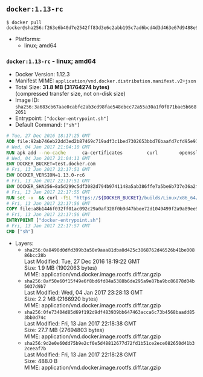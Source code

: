 ## `docker:1.13-rc`

```console
$ docker pull docker@sha256:f263e6b40d7e2542ff83d3e6c2abb195c7ad6bcd4d3d463e67d9488e9c2f61a6
```

-	Platforms:
	-	linux; amd64

### `docker:1.13-rc` - linux; amd64

-	Docker Version: 1.12.3
-	Manifest MIME: `application/vnd.docker.distribution.manifest.v2+json`
-	Total Size: **31.8 MB (31764274 bytes)**  
	(compressed transfer size, not on-disk size)
-	Image ID: `sha256:3a683cb67aae0cabfc2ab3cd98fae548ebcc72a55a30a1f0f871bae5b6682051`
-	Entrypoint: `["docker-entrypoint.sh"]`
-	Default Command: `["sh"]`

```dockerfile
# Tue, 27 Dec 2016 18:17:25 GMT
ADD file:92ab746eb22dd3ed2b87469c719adf3c1bed7302653bbd76baafd7cfd95e911e in / 
# Wed, 04 Jan 2017 21:04:10 GMT
RUN apk add --no-cache 		ca-certificates 		curl 		openssl
# Wed, 04 Jan 2017 21:04:11 GMT
ENV DOCKER_BUCKET=test.docker.com
# Fri, 13 Jan 2017 22:17:51 GMT
ENV DOCKER_VERSION=1.13.0-rc6
# Fri, 13 Jan 2017 22:17:51 GMT
ENV DOCKER_SHA256=8a5d299c5df3082d794b9741148a5ab386ffe7a5be6b737e36a2f5c70e005aae
# Fri, 13 Jan 2017 22:17:55 GMT
RUN set -x 	&& curl -fSL "https://${DOCKER_BUCKET}/builds/Linux/x86_64/docker-${DOCKER_VERSION}.tgz" -o docker.tgz 	&& echo "${DOCKER_SHA256} *docker.tgz" | sha256sum -c - 	&& tar -xzvf docker.tgz 	&& mv docker/* /usr/local/bin/ 	&& rmdir docker 	&& rm docker.tgz 	&& docker -v
# Fri, 13 Jan 2017 22:17:56 GMT
COPY file:a8b1446f032ff01ac092c29a0af328f0b9d47bbee72d1049499f2a9a89ee988a in /usr/local/bin/ 
# Fri, 13 Jan 2017 22:17:56 GMT
ENTRYPOINT ["docker-entrypoint.sh"]
# Fri, 13 Jan 2017 22:17:57 GMT
CMD ["sh"]
```

-	Layers:
	-	`sha256:0a8490d0dfd399b3a50e9aaa81dba0d425c3868762d46526b41be00886bcc28b`  
		Last Modified: Tue, 27 Dec 2016 18:19:22 GMT  
		Size: 1.9 MB (1902063 bytes)  
		MIME: application/vnd.docker.image.rootfs.diff.tar.gzip
	-	`sha256:8af50e60f15f49e6f8bd6fd84a5388b6de295a9e87ba9bc86878d04b5037d9b7`  
		Last Modified: Wed, 04 Jan 2017 23:28:13 GMT  
		Size: 2.2 MB (2166920 bytes)  
		MIME: application/vnd.docker.image.rootfs.diff.tar.gzip
	-	`sha256:0fe73404d85d69f192d9df483939bb647463acca6c73b4568baadd853bb0d74c`  
		Last Modified: Fri, 13 Jan 2017 22:18:38 GMT  
		Size: 27.7 MB (27694803 bytes)  
		MIME: application/vnd.docker.image.rootfs.diff.tar.gzip
	-	`sha256:9d2e0e60dd75b9e2cf0e5d48812677d72fd1b51ce2ece082650d41b32ceeaf7b`  
		Last Modified: Fri, 13 Jan 2017 22:18:28 GMT  
		Size: 488.0 B  
		MIME: application/vnd.docker.image.rootfs.diff.tar.gzip
